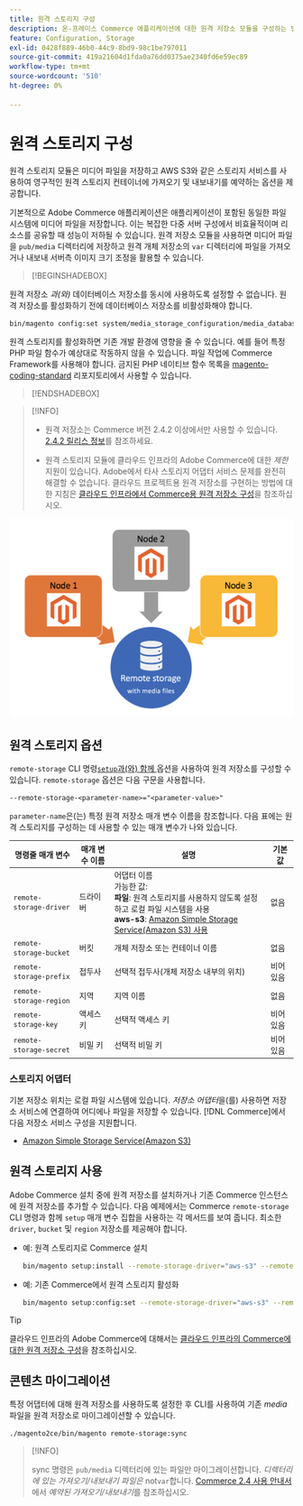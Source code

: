 ```yaml
---
title: 원격 스토리지 구성
description: 온-프레미스 Commerce 애플리케이션에 대한 원격 저장소 모듈을 구성하는 방법에 대해 알아봅니다.
feature: Configuration, Storage
exl-id: 0428f889-46b0-44c9-8bd9-98c1be797011
source-git-commit: 419a21604d1fda0a76dd0375ae2340fd6e59ec89
workflow-type: tm+mt
source-wordcount: '510'
ht-degree: 0%

---
```


# 원격 스토리지 구성

원격 스토리지 모듈은 미디어 파일을 저장하고 AWS S3와 같은 스토리지 서비스를 사용하여 영구적인 원격 스토리지 컨테이너에 가져오기 및 내보내기를 예약하는 옵션을 제공합니다.

기본적으로 Adobe Commerce 애플리케이션은 애플리케이션이 포함된 동일한 파일 시스템에 미디어 파일을 저장합니다. 이는 복잡한 다중 서버 구성에서 비효율적이며 리소스를 공유할 때 성능이 저하될 수 있습니다. 원격 저장소 모듈을 사용하면 미디어 파일을 `pub/media` 디렉터리에 저장하고 원격 개체 저장소의 `var` 디렉터리에 파일을 가져오거나 내보내 서버측 이미지 크기 조정을 활용할 수 있습니다.

>[!BEGINSHADEBOX]

원격 저장소 _과(와)_ 데이터베이스 저장소를 동시에 사용하도록 설정할 수 없습니다. 원격 저장소를 활성화하기 전에 데이터베이스 저장소를 비활성화해야 합니다.

```bash
bin/magento config:set system/media_storage_configuration/media_database 0
```

원격 스토리지를 활성화하면 기존 개발 환경에 영향을 줄 수 있습니다. 예를 들어 특정 PHP 파일 함수가 예상대로 작동하지 않을 수 있습니다. 파일 작업에 Commerce Framework를 사용해야 합니다. 금지된 PHP 네이티브 함수 목록을 [magento-coding-standard](https://github.com/magento/magento-coding-standard/blob/develop/Magento2/Sniffs/Functions/DiscouragedFunctionSniff.php) 리포지토리에서 사용할 수 있습니다.

>[!ENDSHADEBOX]

>[!INFO]
>
>- 원격 저장소는 Commerce 버전 2.4.2 이상에서만 사용할 수 있습니다. [2.4.2 릴리스 정보](https://experienceleague.adobe.com/en/docs/commerce-operations/release/notes/magento-open-source/2-4-2)를 참조하세요.
>
>- 원격 스토리지 모듈에 클라우드 인프라의 Adobe Commerce에 대한 _제한_ 지원이 있습니다. Adobe에서 타사 스토리지 어댑터 서비스 문제를 완전히 해결할 수 없습니다. 클라우드 프로젝트용 원격 저장소를 구현하는 방법에 대한 지침은 [클라우드 인프라에서 Commerce용 원격 저장소 구성](cloud-support.md)을 참조하십시오.

![스키마 이미지](../../assets/configuration/remote-storage-schema.png)

## 원격 스토리지 옵션

`remote-storage` CLI 명령[`setup`과(와) 함께 ](../../installation/tutorials/deployment.md) 옵션을 사용하여 원격 저장소를 구성할 수 있습니다. `remote-storage` 옵션은 다음 구문을 사용합니다.

```text
--remote-storage-<parameter-name>="<parameter-value>"
```

`parameter-name`은(는) 특정 원격 저장소 매개 변수 이름을 참조합니다. 다음 표에는 원격 스토리지를 구성하는 데 사용할 수 있는 매개 변수가 나와 있습니다.

| 명령줄 매개 변수 | 매개 변수 이름 | 설명 | 기본값 |
|--- |--- |--- |--- |
| `remote-storage-driver` | 드라이버 | 어댑터 이름<br>가능한 값:<br>**파일**: 원격 스토리지를 사용하지 않도록 설정하고 로컬 파일 시스템을 사용&#x200B;<br>**aws-s3**: [Amazon Simple Storage Service(Amazon S3) 사용](remote-storage-aws-s3.md) | 없음 |
| `remote-storage-bucket` | 버킷 | 개체 저장소 또는 컨테이너 이름 | 없음 |
| `remote-storage-prefix` | 접두사 | 선택적 접두사(개체 저장소 내부의 위치) | 비어 있음 |
| `remote-storage-region` | 지역 | 지역 이름 | 없음 |
| `remote-storage-key` | 액세스 키 | 선택적 액세스 키 | 비어 있음 |
| `remote-storage-secret` | 비밀 키 | 선택적 비밀 키 | 비어 있음 |

### 스토리지 어댑터

기본 저장소 위치는 로컬 파일 시스템에 있습니다. _저장소 어댑터_&#x200B;을(를) 사용하면 저장소 서비스에 연결하여 어디에나 파일을 저장할 수 있습니다. [!DNL Commerce]에서 다음 저장소 서비스 구성을 지원합니다.

- [Amazon Simple Storage Service(Amazon S3)](remote-storage-aws-s3.md)

## 원격 스토리지 사용

Adobe Commerce 설치 중에 원격 저장소를 설치하거나 기존 Commerce 인스턴스에 원격 저장소를 추가할 수 있습니다. 다음 예제에서는 Commerce `remote-storage` CLI 명령과 함께 `setup` 매개 변수 집합을 사용하는 각 메서드를 보여 줍니다. 최소한 `driver`, `bucket` 및 `region` 저장소를 제공해야 합니다.

- 예: 원격 스토리지로 Commerce 설치

  ```bash
  bin/magento setup:install --remote-storage-driver="aws-s3" --remote-storage-bucket="myBucket" --remote-storage-region="us-east-1"
  ```

- 예: 기존 Commerce에서 원격 스토리지 활성화

  ```bash
  bin/magento setup:config:set --remote-storage-driver="aws-s3" --remote-storage-bucket="myBucket" --remote-storage-region="us-east-1"
  ```

>[!TIP]
>
>클라우드 인프라의 Adobe Commerce에 대해서는 [클라우드 인프라의 Commerce에 대한 원격 저장소 구성](cloud-support.md)을 참조하십시오.

## 콘텐츠 마이그레이션

특정 어댑터에 대해 원격 저장소를 사용하도록 설정한 후 CLI를 사용하여 기존 _media_ 파일을 원격 저장소로 마이그레이션할 수 있습니다.

```bash
./magento2ce/bin/magento remote-storage:sync
```

>[!INFO]
>
>sync 명령은 `pub/media` 디렉터리에 있는 파일만 마이그레이션합니다. _디렉터리에 있는 가져오기/내보내기 파일은_ not`var`합니다. [Commerce 2.4 사용 안내서](https://experienceleague.adobe.com/docs/commerce-admin/systems/data-transfer/data-scheduled-import-export.html)에서 _예약된 가져오기/내보내기_&#x200B;를 참조하십시오.

<!-- link definitions -->

[import-export]: https://docs.magento.com/user-guide/system/data-scheduled-import-export.html
